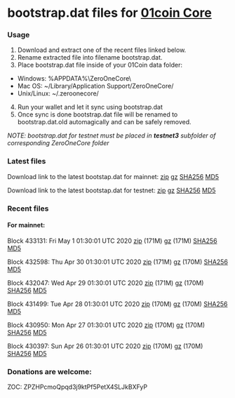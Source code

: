 # bootstrap.dat files for [01coin Core](https://01coin.io)

### Usage

1. Download and extract one of the recent files linked below.
2. Rename extracted file into filename bootstrap.dat.
3. Place bootstrap.dat file inside of your 01Coin data folder:
 - Windows: %APPDATA%\ZeroOneCore\
 - Mac OS: ~/Library/Application Support/ZeroOneCore/
 - Unix/Linux: ~/.zeroonecore/
4. Run your wallet and let it sync using bootstrap.dat
5. Once sync is done bootstrap.dat file will be renamed to bootstrap.dat.old automagically and can be safely removed.

_NOTE: bootstrap.dat for testnet must be placed in **testnet3** subfolder of corresponding ZeroOneCore folder_

### Latest files
Download link to the latest bootstap.dat for mainnet: [zip](https://files.01coin.io/mainnet/bootstrap.dat.zip) [gz](https://files.01coin.io/mainnet/bootstrap.dat.tar.gz) [SHA256](https://files.01coin.io/mainnet/sha256.txt) [MD5](https://files.01coin.io/mainnet/md5.txt)

Download link to the latest bootstap.dat for testnet: [zip](https://files.01coin.io/testnet/bootstrap.dat.zip) [gz](https://files.01coin.io/testnet/bootstrap.dat.tar.gz) [SHA256](https://files.01coin.io/testnet/sha256.txt) [MD5](https://files.01coin.io/testnet/md5.txt)

### Recent files

#### For mainnet:

Block 433131: Fri May  1 01:30:01 UTC 2020 [zip](https://files.01coin.io/mainnet/2020-05-01/bootstrap.dat.zip) (171M) [gz](https://files.01coin.io/mainnet/2020-05-01/bootstrap.dat.tar.gz) (171M) [SHA256](https://files.01coin.io/mainnet/2020-05-01/sha256.txt) [MD5](https://files.01coin.io/mainnet/2020-05-01/md5.txt)

Block 432598: Thu Apr 30 01:30:01 UTC 2020 [zip](https://files.01coin.io/mainnet/2020-04-30/bootstrap.dat.zip) (171M) [gz](https://files.01coin.io/mainnet/2020-04-30/bootstrap.dat.tar.gz) (170M) [SHA256](https://files.01coin.io/mainnet/2020-04-30/sha256.txt) [MD5](https://files.01coin.io/mainnet/2020-04-30/md5.txt)

Block 432047: Wed Apr 29 01:30:01 UTC 2020 [zip](https://files.01coin.io/mainnet/2020-04-29/bootstrap.dat.zip) (171M) [gz](https://files.01coin.io/mainnet/2020-04-29/bootstrap.dat.tar.gz) (170M) [SHA256](https://files.01coin.io/mainnet/2020-04-29/sha256.txt) [MD5](https://files.01coin.io/mainnet/2020-04-29/md5.txt)

Block 431499: Tue Apr 28 01:30:01 UTC 2020 [zip](https://files.01coin.io/mainnet/2020-04-28/bootstrap.dat.zip) (170M) [gz](https://files.01coin.io/mainnet/2020-04-28/bootstrap.dat.tar.gz) (170M) [SHA256](https://files.01coin.io/mainnet/2020-04-28/sha256.txt) [MD5](https://files.01coin.io/mainnet/2020-04-28/md5.txt)

Block 430950: Mon Apr 27 01:30:01 UTC 2020 [zip](https://files.01coin.io/mainnet/2020-04-27/bootstrap.dat.zip) (170M) [gz](https://files.01coin.io/mainnet/2020-04-27/bootstrap.dat.tar.gz) (170M) [SHA256](https://files.01coin.io/mainnet/2020-04-27/sha256.txt) [MD5](https://files.01coin.io/mainnet/2020-04-27/md5.txt)

Block 430397: Sun Apr 26 01:30:01 UTC 2020 [zip](https://files.01coin.io/mainnet/2020-04-26/bootstrap.dat.zip) (170M) [gz](https://files.01coin.io/mainnet/2020-04-26/bootstrap.dat.tar.gz) (170M) [SHA256](https://files.01coin.io/mainnet/2020-04-26/sha256.txt) [MD5](https://files.01coin.io/mainnet/2020-04-26/md5.txt)


### Donations are welcome:

ZOC: ZPZHPcmoQpqd3j9ktPf5PetX4SLJkBXFyP
